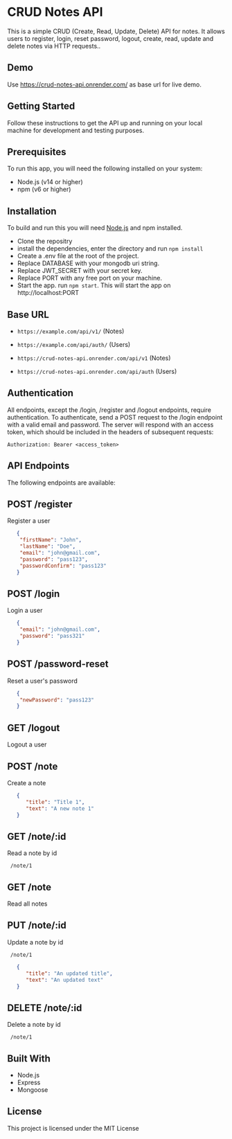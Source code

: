 # CRUD Notes API
This is a simple CRUD (Create, Read, Update, Delete) API for notes. It allows users to register, login, reset password, logout, create, read, update and delete notes via HTTP requests..

## Demo
Use https://crud-notes-api.onrender.com/ as base url for live demo.

## Getting Started
Follow these instructions to get the API up and running on your local machine for development and testing purposes.

## Prerequisites
To run this app, you will need the following installed on your system:

* Node.js (v14 or higher)
* npm (v6 or higher)

## Installation
To build and run this you will need [Node.js](https://nodejs.org/en/) and npm installed.

* Clone the repositry
* install the dependencies, enter the directory and run ```npm install```
* Create a .env file at the root of the project.
* Replace DATABASE with your mongodb uri string.
* Replace JWT_SECRET with your secret key.
* Replace PORT with any free port on your machine.
* Start the app. run ```npm start```. This will start the app on http://localhost:PORT

## Base URL
* ```https://example.com/api/v1/``` (Notes)
* ```https://example.com/api/auth/``` (Users)

* ```https://crud-notes-api.onrender.com/api/v1``` (Notes)
* ```https://crud-notes-api.onrender.com/api/auth``` (Users)

## Authentication
All endpoints, except the /login, /register and /logout endpoints, require authentication. To authenticate, send a POST request to the /login endpoint with a valid email and password. The server will respond with an access token, which should be included in the headers of subsequent requests:

```Authorization: Bearer <access_token>```


## API Endpoints
The following endpoints are available:

## POST /register
Register a user

```json
   {
    "firstName": "John",
    "lastName": "Doe",
    "email": "john@gmail.com",
    "password": "pass123",
    "passwordConfirm": "pass123"
   }
```

## POST /login
Login a user

```json
   {
    "email": "john@gmail.com",
    "password": "pass321"
   }
```

## POST /password-reset
Reset a user's password

```json
   {
    "newPassword": "pass123"
   }
```


## GET /logout
Logout a user

## POST /note
Create a note

```json
   {
      "title": "Title 1",
      "text": "A new note 1"
   }
```
## GET /note/:id
Read a note by id

``` /note/1```

## GET /note
Read all notes

## PUT /note/:id
Update a note by id

``` /note/1```

```json
   {
      "title": "An updated title",
      "text": "An updated text"
   }
```

## DELETE /note/:id
Delete a note by id

``` /note/1```


## Built With

* Node.js
* Express
* Mongoose

## License
This project is licensed under the MIT License
